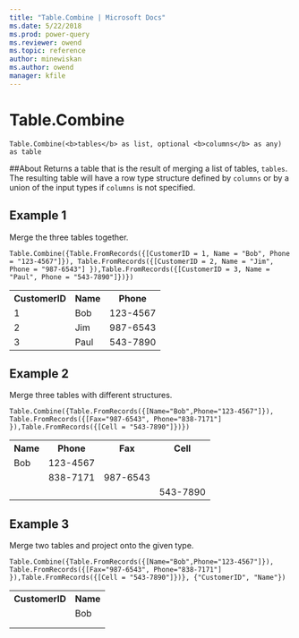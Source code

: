 ```yaml
---
title: "Table.Combine | Microsoft Docs"
ms.date: 5/22/2018
ms.prod: power-query
ms.reviewer: owend
ms.topic: reference
author: minewiskan
ms.author: owend
manager: kfile
---
```

# Table.Combine
`Table.Combine(<b>tables</b> as list, optional <b>columns</b> as any) as table`

##About
Returns a table that is the result of merging a list of tables, `tables`. The resulting table will have a row type structure defined by `columns` or by a union of the input types if `columns` is not specified.

## Example 1
Merge the three tables together.

`Table.Combine({Table.FromRecords({[CustomerID = 1, Name = "Bob", Phone = "123-4567"]}), Table.FromRecords({[CustomerID = 2, Name = "Jim", Phone = "987-6543"] }),Table.FromRecords({[CustomerID = 3, Name = "Paul", Phone = "543-7890"]})})`

<table> <tr> <th>CustomerID</th> <th>Name</th> <th>Phone</th> </tr> <tr> <td>1</td> <td>Bob</td> <td>123-4567</td> </tr> <tr> <td>2</td> <td>Jim</td> <td>987-6543</td> </tr> <tr> <td>3</td> <td>Paul</td> <td>543-7890</td> </tr> </table>

## Example 2
Merge three tables with different structures.

`Table.Combine({Table.FromRecords({[Name="Bob",Phone="123-4567"]}), Table.FromRecords({[Fax="987-6543", Phone="838-7171"] }),Table.FromRecords({[Cell = "543-7890"]})})`

<table> <tr> <th>Name</th> <th>Phone</th> <th>Fax</th> <th>Cell</th> </tr> <tr> <td>Bob</td> <td>123-4567</td> <td></td> <td></td> </tr> <tr> <td></td> <td>838-7171</td> <td>987-6543</td> <td></td> </tr> <tr> <td></td> <td></td> <td></td> <td>543-7890</td> </tr> </table>

## Example 3
Merge two tables and project onto the given type.

`Table.Combine({Table.FromRecords({[Name="Bob",Phone="123-4567"]}), Table.FromRecords({[Fax="987-6543", Phone="838-7171"] }),Table.FromRecords({[Cell = "543-7890"]})}, {"CustomerID", "Name"})`

<table> <tr> <th>CustomerID</th> <th>Name</th> </tr> <tr> <td></td> <td>Bob</td> </tr> <tr> <td></td> <td></td> </tr> <tr> <td></td> <td></td> </tr> </table>
  
